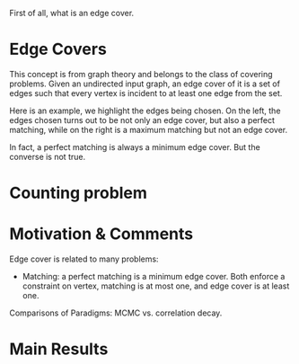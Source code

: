 First of all, what is an edge cover.

# Edge Covers
This concept is from graph theory and belongs to the class of covering problems.
Given an undirected input graph, an edge cover of it is a set of edges such that every vertex is incident to at least one edge from the set.

Here is an example, we highlight the edges being chosen. On the left, the edges chosen turns out to be not only an edge cover, but also a perfect matching, while on the right is a maximum matching but not an edge cover.

In fact, a perfect matching is always a minimum edge cover. But the converse is not true.

# Counting problem

# Motivation & Comments

Edge cover is related to many problems:
* Matching: a perfect matching is a minimum edge cover. Both enforce a constraint on vertex, matching is at most one, and edge cover is at least one.

Comparisons of Paradigms: MCMC vs. correlation decay.
# Main Results

